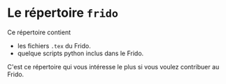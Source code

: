 # Le répertoire `frido`

Ce répertoire contient

* les fichiers `.tex` du Frido.
* quelque scripts python inclus dans le Frido.


C'est ce répertoire qui vous intéresse le plus si vous voulez contribuer au Frido.
